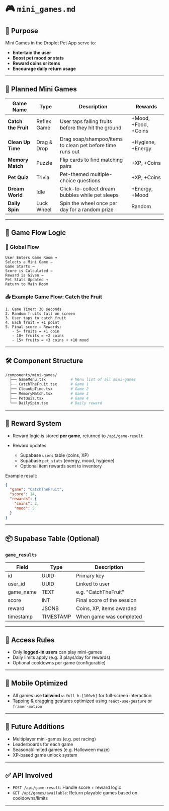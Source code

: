 # 🎮 `mini_games.md`

## 📌 Purpose

Mini Games in the Droplet Pet App serve to:

* **Entertain the user**
* **Boost pet mood or stats**
* **Reward coins or items**
* **Encourage daily return usage**

---

## 🧩 Planned Mini Games

| Game Name           | Type        | Description                                               | Rewards              |
| ------------------- | ----------- | --------------------------------------------------------- | -------------------- |
| **Catch the Fruit** | Reflex Game | User taps falling fruits before they hit the ground       | +Mood, +Food, +Coins |
| **Clean Up Time**   | Drag & Drop | Drag soap/shampoo/items to clean pet before time runs out | +Hygiene, +Energy    |
| **Memory Match**    | Puzzle      | Flip cards to find matching pairs                         | +XP, +Coins          |
| **Pet Quiz**        | Trivia      | Pet-themed multiple-choice questions                      | +XP, +Coins          |
| **Dream World**     | Idle        | Click-to-collect dream bubbles while pet sleeps           | +Energy, +Mood       |
| **Daily Spin**      | Luck Wheel  | Spin the wheel once per day for a random prize            | Random               |

---

## 🔁 Game Flow Logic

### 🧠 Global Flow

```plaintext
User Enters Game Room →
Selects a Mini Game →
Game Starts →
Score is Calculated →
Reward is Given →
Pet Stats Updated →
Return to Main Room
```

### 📥 Example Game Flow: Catch the Fruit

```tsx
1. Game Timer: 30 seconds
2. Random fruits fall on screen
3. User taps to catch fruit
4. Each fruit = +1 point
5. Final score → Rewards:
   - 5+ fruits = +1 coin
   - 10+ fruits = +2 coins
   - 15+ fruits = +3 coins + +10 mood
```

---

## 🛠️ Component Structure

```bash
/components/mini-games/
  ├── GameMenu.tsx           # Menu list of all mini-games
  ├── CatchTheFruit.tsx      # Game 1
  ├── CleanUpTime.tsx        # Game 2
  ├── MemoryMatch.tsx        # Game 3
  ├── PetQuiz.tsx            # Game 4
  └── DailySpin.tsx          # Daily reward
```

---

## 🎯 Reward System

* Reward logic is stored **per game**, returned to `/api/game-result`
* Reward updates:

  * Supabase `users` table (coins, XP)
  * Supabase `pet_stats` (energy, mood, hygiene)
  * Optional item rewards sent to inventory

Example result:

```json
{
  "game": "CatchTheFruit",
  "score": 14,
  "rewards": {
    "coins": 2,
    "mood": 5
  }
}
```

---

## 📦 Supabase Table (Optional)

### `game_results`

| Field      | Type      | Description                |
| ---------- | --------- | -------------------------- |
| id         | UUID      | Primary key                |
| user\_id   | UUID      | Linked to user             |
| game\_name | TEXT      | e.g. "CatchTheFruit"       |
| score      | INT       | Final score of the session |
| reward     | JSONB     | Coins, XP, items awarded   |
| timestamp  | TIMESTAMP | When game was completed    |

---

## 🔐 Access Rules

* Only **logged-in users** can play mini-games
* Daily limits apply (e.g. 3 plays/day for rewards)
* Optional cooldowns per game (configurable)

---

## 📱 Mobile Optimized

* All games use **tailwind** `w-full h-[100vh]` for full-screen interaction
* Tapping & dragging gestures optimized using `react-use-gesture` or `framer-motion`

---

## 🔄 Future Additions

* Multiplayer mini-games (e.g. pet racing)
* Leaderboards for each game
* Seasonal/limited games (e.g. Halloween maze)
* XP-based game unlock system

---

## ✅ API Involved

* `POST /api/game-result`: Handle score + reward logic
* `GET /api/games/available`: Return playable games based on cooldowns/limits

---

